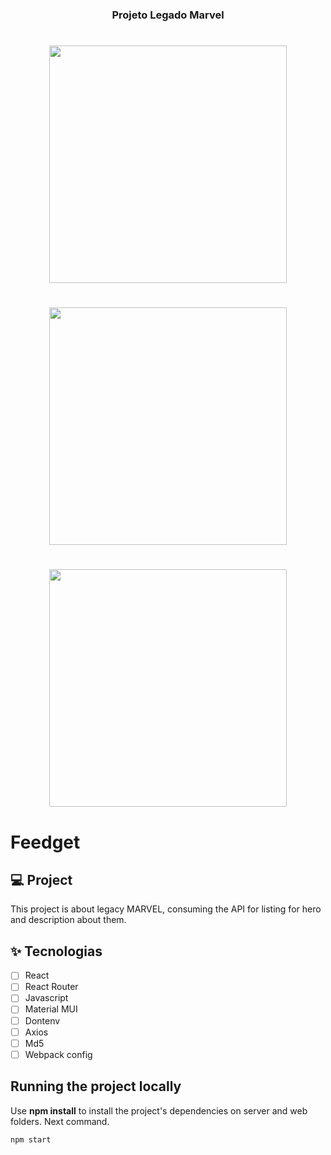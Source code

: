 <h3 align="center"> Projeto Legado Marvel </h3>

<h1 align="center">
    <img width= '380' src=".\src\img\tela-home.png">
</h1>

<h1 align="center">
    <img width= '380' src=".\src\img\tela-hero.png">
</h1>

<h1 align="center">
    <img width= '380' src=".\src\img\tela-about.png">
</h1>

# Feedget

## 💻 Project

This project is about legacy MARVEL, consuming the API for listing for hero and description about them.

## ✨ Tecnologias

- [ ] React
- [ ] React Router
- [ ] Javascript
- [ ] Material MUI
- [ ] Dontenv
- [ ] Axios
- [ ] Md5
- [ ] Webpack config

## Running the project locally

Use **npm install** to install the project's dependencies on server and web folders.
Next command.

```cl
npm start
```
